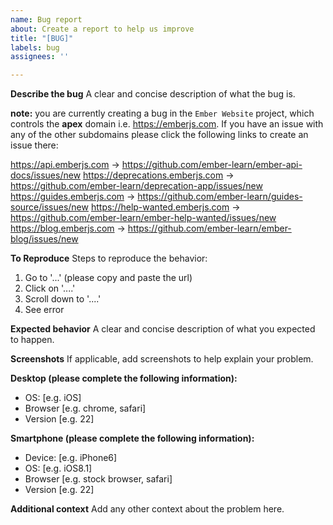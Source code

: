 ```yaml
---
name: Bug report
about: Create a report to help us improve
title: "[BUG]"
labels: bug
assignees: ''

---
```


**Describe the bug**
A clear and concise description of what the bug is.

**note:** you are currently creating a bug in the `Ember Website` project, which controls the **apex** domain i.e. https://emberjs.com. If you have an issue with any of the other subdomains please click the following links to create an issue there: 

https://api.emberjs.com -> https://github.com/ember-learn/ember-api-docs/issues/new
https://deprecations.emberjs.com -> https://github.com/ember-learn/deprecation-app/issues/new
https://guides.emberjs.com -> https://github.com/ember-learn/guides-source/issues/new
https://help-wanted.emberjs.com -> https://github.com/ember-learn/ember-help-wanted/issues/new
https://blog.emberjs.com -> https://github.com/ember-learn/ember-blog/issues/new


**To Reproduce**
Steps to reproduce the behavior:
1. Go to '...' (please copy and paste the url)
2. Click on '....'
3. Scroll down to '....'
4. See error

**Expected behavior**
A clear and concise description of what you expected to happen.

**Screenshots**
If applicable, add screenshots to help explain your problem.

**Desktop (please complete the following information):**
 - OS: [e.g. iOS]
 - Browser [e.g. chrome, safari]
 - Version [e.g. 22]

**Smartphone (please complete the following information):**
 - Device: [e.g. iPhone6]
 - OS: [e.g. iOS8.1]
 - Browser [e.g. stock browser, safari]
 - Version [e.g. 22]

**Additional context**
Add any other context about the problem here.
